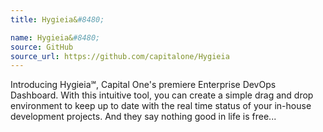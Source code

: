 ```yaml
---
title: Hygieia&#8480;

name: Hygieia&#8480;
source: GitHub
source_url: https://github.com/capitalone/Hygieia
---
```

Introducing Hygieia&#8480;, Capital One's premiere Enterprise DevOps Dashboard. With this intuitive tool, you can create a simple drag and drop environment to keep up to date with the real time status of your in-house development projects. And they say nothing good in life is free...
